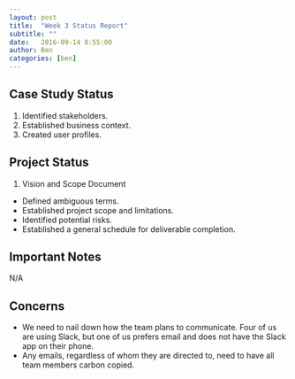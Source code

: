 ```yaml
---
layout: post
title:  "Week 3 Status Report"
subtitle: ""
date:   2016-09-14 8:55:00
author: Ben
categories: [ben]
---
```


## Case Study Status

1. Identified stakeholders.
2. Established business context.
3. Created user profiles.

## Project Status

1. Vision and Scope Document
  * Defined ambiguous terms.
  * Established project scope and limitations.
  * Identified potential risks.
  * Established a general schedule for deliverable completion.

## Important Notes

N/A

## Concerns

* We need to nail down how the team plans to communicate. Four of us are using Slack, but one of us prefers email and does not have the Slack app on their phone.
* Any emails, regardless of whom they are directed to, need to have all team members carbon copied.

